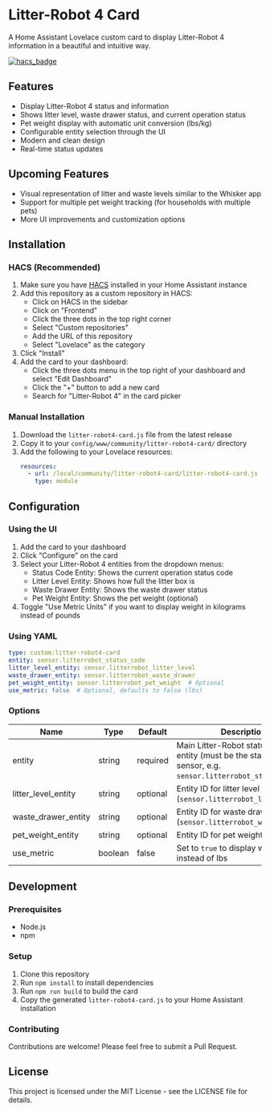 # Litter-Robot 4 Card

A Home Assistant Lovelace custom card to display Litter-Robot 4 information in a beautiful and intuitive way.

[![hacs_badge](https://img.shields.io/badge/HACS-Custom-orange.svg)](https://github.com/custom-components/hacs)

## Features

- Display Litter-Robot 4 status and information
- Shows litter level, waste drawer status, and current operation status
- Pet weight display with automatic unit conversion (lbs/kg)
- Configurable entity selection through the UI
- Modern and clean design
- Real-time status updates

## Upcoming Features

- Visual representation of litter and waste levels similar to the Whisker app
- Support for multiple pet weight tracking (for households with multiple pets)
- More UI improvements and customization options

## Installation

### HACS (Recommended)

1. Make sure you have [HACS](https://hacs.xyz) installed in your Home Assistant instance
2. Add this repository as a custom repository in HACS:
   - Click on HACS in the sidebar
   - Click on "Frontend"
   - Click the three dots in the top right corner
   - Select "Custom repositories"
   - Add the URL of this repository
   - Select "Lovelace" as the category
3. Click "Install"
4. Add the card to your dashboard:
   - Click the three dots menu in the top right of your dashboard and select "Edit Dashboard"
   - Click the "+" button to add a new card
   - Search for "Litter-Robot 4" in the card picker

### Manual Installation

1. Download the `litter-robot4-card.js` file from the latest release
2. Copy it to your `config/www/community/litter-robot4-card/` directory
3. Add the following to your Lovelace resources:
   ```yaml
   resources:
     - url: /local/community/litter-robot4-card/litter-robot4-card.js
       type: module
   ```

## Configuration

### Using the UI

1. Add the card to your dashboard
2. Click "Configure" on the card
3. Select your Litter-Robot 4 entities from the dropdown menus:
   - Status Code Entity: Shows the current operation status code
   - Litter Level Entity: Shows how full the litter box is
   - Waste Drawer Entity: Shows the waste drawer status
   - Pet Weight Entity: Shows the pet weight (optional)
4. Toggle "Use Metric Units" if you want to display weight in kilograms instead of pounds

### Using YAML

```yaml
type: custom:litter-robot4-card
entity: sensor.litterrobot_status_code
litter_level_entity: sensor.litterrobot_litter_level
waste_drawer_entity: sensor.litterrobot_waste_drawer
pet_weight_entity: sensor.litterrobot_pet_weight  # Optional
use_metric: false  # Optional, defaults to false (lbs)
```

### Options

| Name | Type | Default | Description |
|------|------|---------|-------------|
| entity | string | required | Main Litter-Robot status code entity (must be the status code sensor, e.g. `sensor.litterrobot_status_code`) |
| litter_level_entity | string | optional | Entity ID for litter level sensor (`sensor.litterrobot_litter_level`) |
| waste_drawer_entity | string | optional | Entity ID for waste drawer sensor (`sensor.litterrobot_waste_drawer`) |
| pet_weight_entity | string | optional | Entity ID for pet weight sensor |
| use_metric | boolean | false | Set to `true` to display weight in kg instead of lbs |

## Development

### Prerequisites

- Node.js
- npm

### Setup

1. Clone this repository
2. Run `npm install` to install dependencies
3. Run `npm run build` to build the card
4. Copy the generated `litter-robot4-card.js` to your Home Assistant installation

### Contributing

Contributions are welcome! Please feel free to submit a Pull Request.

## License

This project is licensed under the MIT License - see the LICENSE file for details. 